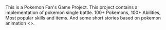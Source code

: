 This is a Pokemon Fan's Game Project.
This project contains a implementation of pokemon single battle.
100+ Pokemons, 100+ Abilities, Most popular skills and items.
And some short stories based on pokemon animation <<Pokemon XY>>.
